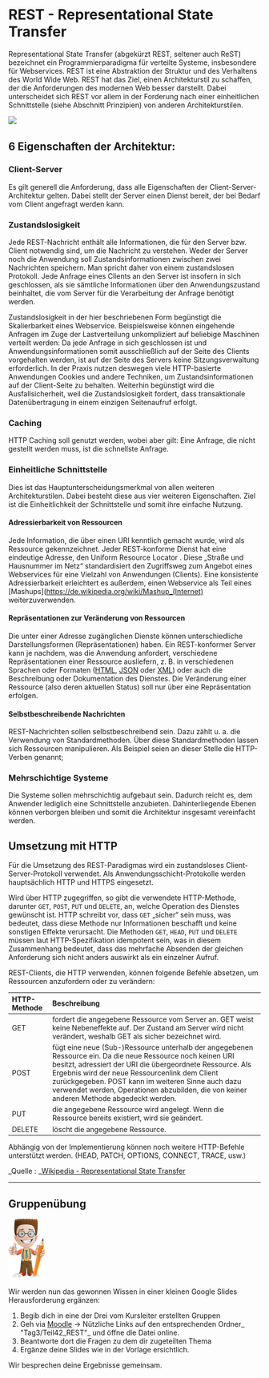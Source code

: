 # REST - Representational State Transfer

Representational State Transfer \(abgekürzt REST, seltener auch ReST\) bezeichnet ein Programmierparadigma für verteilte Systeme, insbesondere für Webservices. REST ist eine Abstraktion der Struktur und des Verhaltens des World Wide Web. REST hat das Ziel, einen Architekturstil zu schaffen, der die Anforderungen des modernen Web besser darstellt. Dabei unterscheidet sich REST vor allem in der Forderung nach einer einheitlichen Schnittstelle \(siehe Abschnitt Prinzipien\) von anderen Architekturstilen.

![](http://www.howcsharp.com/img/0/37/representational-state-transfer-rest-api-300x213.jpg)

## 6 Eigenschaften der Architektur:

### Client-Server

Es gilt generell die Anforderung, dass alle Eigenschaften der Client-Server-Architektur gelten. Dabei stellt der Server einen Dienst bereit, der bei Bedarf vom Client angefragt werden kann.

### Zustandslosigkeit

Jede REST-Nachricht enthält alle Informationen, die für den Server bzw. Client notwendig sind, um die Nachricht zu verstehen. Weder der Server noch die Anwendung soll Zustandsinformationen zwischen zwei Nachrichten speichern. Man spricht daher von einem zustandslosen Protokoll. Jede Anfrage eines Clients an den Server ist insofern in sich geschlossen, als sie sämtliche Informationen über den Anwendungszustand beinhaltet, die vom Server für die Verarbeitung der Anfrage benötigt werden.

Zustandslosigkeit in der hier beschriebenen Form begünstigt die Skalierbarkeit eines Webservice. Beispielsweise können eingehende Anfragen im Zuge der Lastverteilung unkompliziert auf beliebige Maschinen verteilt werden: Da jede Anfrage in sich geschlossen ist und Anwendungsinformationen somit ausschließlich auf der Seite des Clients vorgehalten werden, ist auf der Seite des Servers keine Sitzungsverwaltung erforderlich. In der Praxis nutzen deswegen viele HTTP-basierte Anwendungen Cookies und andere Techniken, um Zustandsinformationen auf der Client-Seite zu behalten. Weiterhin begünstigt wird die Ausfallsicherheit, weil die Zustandslosigkeit fordert, dass transaktionale Datenübertragung in einem einzigen Seitenaufruf erfolgt.

### Caching

HTTP Caching soll genutzt werden, wobei aber gilt: Eine Anfrage, die nicht gestellt werden muss, ist die schnellste Anfrage.

### Einheitliche Schnittstelle

Dies ist das Hauptunterscheidungsmerkmal von allen weiteren Architekturstilen. Dabei besteht diese aus vier weiteren Eigenschaften. Ziel ist die Einheitlichkeit der Schnittstelle und somit ihre einfache Nutzung.

#### Adressierbarkeit von Ressourcen

Jede Information, die über einen URI kenntlich gemacht wurde, wird als Ressource gekennzeichnet. Jeder REST-konforme Dienst hat eine eindeutige Adresse, den Uniform Resource Locator . Diese „Straße und Hausnummer im Netz“ standardisiert den Zugriffsweg zum Angebot eines Webservices für eine Vielzahl von Anwendungen \(Clients\). Eine konsistente Adressierbarkeit erleichtert es außerdem, einen Webservice als Teil eines [Mashups](https://de.wikipedia.org/wiki/Mashup_(Internet) weiterzuverwenden.

#### Repräsentationen zur Veränderung von Ressourcen

Die unter einer Adresse zugänglichen Dienste können unterschiedliche Darstellungsformen \(Repräsentationen\) haben. Ein REST-konformer Server kann je nachdem, was die Anwendung anfordert, verschiedene Repräsentationen einer Ressource ausliefern, z. B. in verschiedenen Sprachen oder Formaten \([HTML](https://de.wikipedia.org/wiki/Hypertext_Markup_Language), [JSON](https://de.wikipedia.org/wiki/JavaScript_Object_Notation) oder [XML](https://de.wikipedia.org/wiki/Extensible_Markup_Language)\) oder auch die Beschreibung oder Dokumentation des Dienstes. Die Veränderung einer Ressource \(also deren aktuellen Status\) soll nur über eine Repräsentation erfolgen.

#### Selbstbeschreibende Nachrichten

REST-Nachrichten sollen selbstbeschreibend sein. Dazu zählt u. a. die Verwendung von Standardmethoden. Über diese Standardmethoden lassen sich Ressourcen manipulieren. Als Beispiel seien an dieser Stelle die HTTP-Verben genannt;

### Mehrschichtige Systeme

Die Systeme sollen mehrschichtig aufgebaut sein. Dadurch reicht es, dem Anwender lediglich eine Schnittstelle anzubieten. Dahinterliegende Ebenen können verborgen bleiben und somit die Architektur insgesamt vereinfacht werden.

## Umsetzung mit HTTP

Für die Umsetzung des REST-Paradigmas wird ein zustandsloses Client-Server-Protokoll verwendet. Als Anwendungsschicht-Protokolle werden hauptsächlich HTTP und HTTPS eingesetzt.

Wird über HTTP zugegriffen, so gibt die verwendete HTTP-Methode, darunter `GET`, `POST`, `PUT` und `DELETE`, an, welche Operation des Dienstes gewünscht ist. HTTP schreibt vor, dass `GET` „sicher“ sein muss, was bedeutet, dass diese Methode nur Informationen beschafft und keine sonstigen Effekte verursacht. Die Methoden `GET`, `HEAD`, `PUT` und `DELETE` müssen laut HTTP-Spezifikation idempotent sein, was in diesem Zusammenhang bedeutet, dass das mehrfache Absenden der gleichen Anforderung sich nicht anders auswirkt als ein einzelner Aufruf.

REST-Clients, die HTTP verwenden, können folgende Befehle absetzen, um Ressourcen anzufordern oder zu verändern:

| HTTP-Methode | Beschreibung |
| :--- | :--- |
| GET | fordert die angegebene Ressource vom Server an. GET weist keine Nebeneffekte auf. Der Zustand am Server wird nicht verändert, weshalb GET als sicher bezeichnet wird. |
| POST | fügt eine neue \(Sub-\)Ressource unterhalb der angegebenen Ressource ein. Da die neue Ressource noch keinen URI besitzt, adressiert der URI die übergeordnete Ressource. Als Ergebnis wird der neue Ressourcenlink dem Client zurückgegeben. POST kann im weiteren Sinne auch dazu verwendet werden, Operationen abzubilden, die von keiner anderen Methode abgedeckt werden. |
| PUT | die angegebene Ressource wird angelegt. Wenn die Ressource bereits existiert, wird sie geändert. |
| DELETE | löscht die angegebene Ressource. |

Abhängig von der Implementierung können noch weitere HTTP-Befehle unterstützt werden. \(HEAD, PATCH, OPTIONS, CONNECT, TRACE, usw.\)

_Quelle : _[Wikipedia - Representational State Transfer](https://de.wikipedia.org/wiki/Representational_State_Transfer#cite_ref-optional_8-0)

---

## Gruppenübung

![](/_allgemein/ralph_uebung.png)

Wir werden nun das gewonnen Wissen in einer kleinen Google Slides Herausforderung ergänzen:

1. Begib dich in eine der Drei vom Kursleiter erstellten Gruppen
2. Geh via [Moodle](https://kurse.ict-bz.ch/) -&gt; Nützliche Links auf den entsprechenden Ordner_ "Tag3/Teil42\_REST"_ und öffne die Datei online.
3. Beantworte dort die Fragen zu dem dir zugeteilten Thema
4. Ergänze deine Slides wie in der Vorlage ersichtlich.

Wir besprechen deine Ergebnisse gemeinsam.

